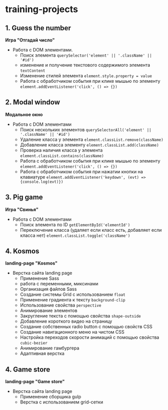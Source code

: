 # training-projects

## 1. Guess the number

**Игра "Отгадай число"**

* Работа с DOM элементами.
  * Поиск элемента `querySelector('element' || '.className' || '#id')`
  * изменение и получение текстового содержимого элемента `textContent`
  * Изменение стилей элемента `element.style.property = value`
  * Работа с обработчиком события при клике мышью по элементу `element.addEventListener('click', () => {})`

## 2. Modal window

**Модальное окно**

* Работа с DOM элементами
  * Поиск нескольких элементов `querySelectorAll('element' || '.className' || '#id')`
  * Удаление класса у элемента `element.classList.remove(className)`
  * Добавление класса элементу `element.classList.add(className)`
  * Проверка наличия класса у элемента `element.classList.contains(className)`
  * Работа с обработчиком события при клике мышью по элементу `element.addEventListener('click', () => {})`
  * Работа с обработчиком события при нажатии кнопки на клавиатуре `element.addEventListener('keydown', (evt) => {console.log(evt)})`

## 3. Pig game

**Игра "Свинья"**

* Работа с DOM элементами
  * Поиск элемента по ID `getElementById('elementId')`
  * Переключение класса (удаляет если класс есть, добавляет если класса нет) `element.classList.toggle('className')`

## 4. Kosmos

**landing-page "Kosmos"**

* Верстка сайта landing page
  * Применение Sass
  * работа с переменными, миксинами
  * Организация файлов Sass
  * Создание системы Grid с использованием `float`
  * Применение градиента к тексту `background-clip`
  * Использование свойства `perspective`
  * Анимирование элементов
  * Закругление текста с помощью свойства `shape-outside`
  * Добавление короткого видео на страницу
  * Создание собственных radio button с помощью свойств CSS
  * Создание навигационного меню на чистом CSS
  * Настройка переходов скорости анимаций с помощью свойства `cubic-bezier`
  * Анимирование гамбургера
  * Адаптивная верстка

## 4. Game store

**landing-page "Game store"**

* Верстка сайта landing page
  * Применение сборщика gulp
  * Верстка с использованием grid-сетки